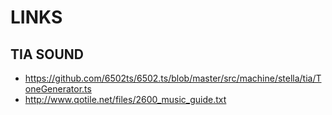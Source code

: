 # LINKS

## TIA SOUND

- <https://github.com/6502ts/6502.ts/blob/master/src/machine/stella/tia/ToneGenerator.ts>
- <http://www.qotile.net/files/2600_music_guide.txt>
